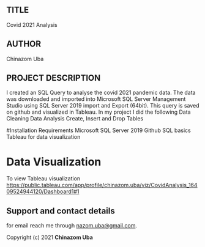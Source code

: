 ## TITLE
 Covid 2021 Analysis
## AUTHOR
  Chinazom Uba
## PROJECT DESCRIPTION

I created an SQL Query to analyse the covid 2021 pandemic data. The data was downloaded and imported into Microsoft SQL Server Management Studio using SQL Server 2019 import and Export (64bit). This query is saved on github and visualized in Tableau. 
In my project I did the following
Data Cleaning
Data Analysis
Create, Insert and Drop Tables

#Installation Requirements
Microsoft SQL Server 2019
Github
SQL basics
Tableau for data visualization

# Data Visualization
To view Tableau visualization https://public.tableau.com/app/profile/chinazom.uba/viz/CovidAnalysis_16409524944120/Dashboard1#1


## Support and contact details
for email reach me through nazom.uba@gmail.com.

Copyright (c) 2021 **Chinazom Uba**


